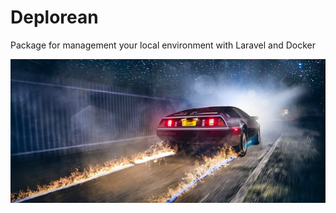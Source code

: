 # Deplorean
Package for management your local environment with Laravel and Docker

![Image](https://raw.githubusercontent.com/daavelar/deplorean/master/images/delorean.png)

